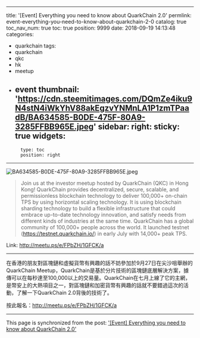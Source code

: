 
---
title: '[Event] Everything you need to know about QuarkChain 2.0'
permlink: event-everything-you-need-to-know-about-quarkchain-2-0
catalog: true
toc_nav_num: true
toc: true
position: 9999
date: 2018-09-19 14:13:48
categories:
- quarkchain
tags:
- quarkchain
- qkc
- hk
- meetup
- event
thumbnail: 'https://cdn.steemitimages.com/DQmZe4iku9N4stN4iWkYhV88akEgzvYNMnLA1P1zmTPaadB/BA634585-B0DE-475F-80A9-3285FFBB965E.jpeg'
sidebar:
    right:
        sticky: true
widgets:
    -
        type: toc
        position: right
---


![BA634585-B0DE-475F-80A9-3285FFBB965E.jpeg](https://cdn.steemitimages.com/DQmZe4iku9N4stN4iWkYhV88akEgzvYNMnLA1P1zmTPaadB/BA634585-B0DE-475F-80A9-3285FFBB965E.jpeg)


> Join us at the investor meetup hosted by QuarkChain (QKC) in Hong Kong! 
 QuarkChain provides decentralized, secure, scalable, and permissionless blockchain technology to deliver 100,000+ on-chain TPS by using horizontal scaling technology. It is using blockchain sharding technology to build a flexible infrastructure that could embrace up-to-date technology innovation, and satisfy needs from different kinds of industries at the same time. QuarkChain has a global community of 100,000+ people across the world. It launched testnet (https://testnet.quarkchain.io/) in early July with 14,000+ peak TPS.


Link: http://meetu.ps/e/FPbZH/1GFCK/a
<hr>

在香港的朋友對區塊鏈和虛擬貨幣有興趣的話不妨參加於9月27日在尖沙咀舉辦的QuarkChain Meetup，QuarkChain是基於分片技術的區塊鏈底層解決方案，據傳可以在每秒達至100,000以上的交易量。QuarkChain在七月上線了它的主網，是幣安上的大熱項目之一，對區塊鏈和加密貨幣有興趣的話就不要錯過這次的活動，了解一下QuarkChain 2.0背後的技術了。

按此報名：http://meetu.ps/e/FPbZH/1GFCK/a

- - -

This page is synchronized from the post: ['[Event] Everything you need to know about QuarkChain 2.0'](https://steemit.com/@htliao/event-everything-you-need-to-know-about-quarkchain-2-0)
